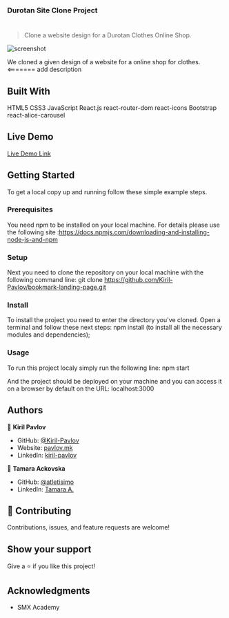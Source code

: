 ### Durotan Site Clone Project

# 

> Clone a website design for a Durotan Clothes Online Shop.

![screenshot](https://github.com/Kiril-Pavlov/react-durotan-website/blob/main/durotan-screenshot.png?raw=true)

We cloned a given design of a website for a online shop for clothes.
<======= add description

## Built With

HTML5
CSS3
JavaScript
React.js
react-router-dom
react-icons
Bootstrap
react-alice-carousel

## Live Demo
[Live Demo Link](https://durotan-clone-site.netlify.app/)


## Getting Started

To get a local copy up and running follow these simple example steps.

### Prerequisites
You need npm to be installed on your local machine. For details please use the following site :https://docs.npmjs.com/downloading-and-installing-node-js-and-npm

### Setup
Next you need to clone the repository on your local machine with the following command line: 
git clone https://github.com/Kiril-Pavlov/bookmark-landing-page.git

### Install
To install the project you need to enter the directory you've cloned. Open a terminal and follow these next steps:
npm install (to install all the necessary modules and dependencies);

### Usage
To run this project localy simply run the following line:
npm start

And the project should be deployed on your machine and you can access it on a browser by default on the URL: localhost:3000


## Authors

👤 **Kiril Pavlov**

- GitHub: [@Kiril-Pavlov](https://github.com/Kiril-Pavlov)
- Website: [pavlov.mk](https://pavlov.mk)
- LinkedIn: [kiril-pavlov](https://www.linkedin.com/in/kiril-pavlov/)

👤 **Tamara Ackovska**

- GitHub: [@atletisimo](https://github.com/atletisimo)
- LinkedIn: [Tamara A.](https://www.linkedin.com/in/tamara-a-6a0b70150/)

## 🤝 Contributing

Contributions, issues, and feature requests are welcome!

## Show your support

Give a ⭐️ if you like this project!

## Acknowledgments

- SMX Academy
